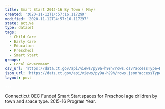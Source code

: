 ```yaml
---
title: Smart Start 2015-16 By Town ( May)
created: '2020-11-12T14:57:16.117290'
modified: '2020-11-12T14:57:16.117297'
state: active
type: dataset
tags:
  - Child Care
  - Early Care
  - Education
  - Preschool
  - Smart Start
groups:
  - Local Government
csv_url: 'https://data.ct.gov/api/views/py9a-h99h/rows.csv?accessType=DOWNLOAD'
json_url: 'https://data.ct.gov/api/views/py9a-h99h/rows.json?accessType=DOWNLOAD'
layout: post

---
```

Connecticut OEC Funded Smart Start spaces for Preschool age children by town and space type. 2015-16 Program Year.
